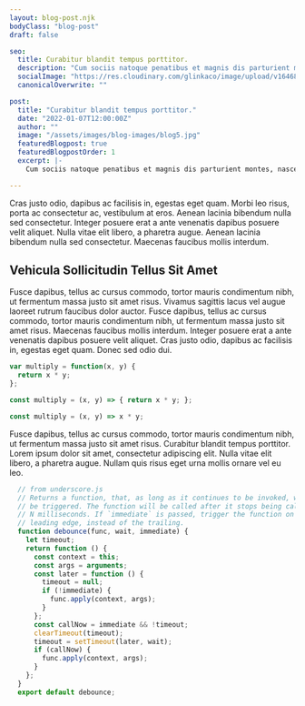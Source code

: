 ```yaml
---
layout: blog-post.njk
bodyClass: "blog-post"
draft: false

seo:
  title: Curabitur blandit tempus porttitor.
  description: "Cum sociis natoque penatibus et magnis dis parturient montes, nascetur ridiculus mus. Donec ullamcorper nulla non metus auctor fringilla."
  socialImage: "https://res.cloudinary.com/glinkaco/image/upload/v1646849499/tgc2022/social_yitz6j.png"
  canonicalOverwrite: ""

post:
  title: "Curabitur blandit tempus porttitor."
  date: "2022-01-07T12:00:00Z"
  author: ""
  image: "/assets/images/blog-images/blog5.jpg"
  featuredBlogpost: true
  featuredBlogpostOrder: 1
  excerpt: |-
    Cum sociis natoque penatibus et magnis dis parturient montes, nascetur ridiculus mus. Cras justo odio, dapibus ac facilisis in, egestas eget quam. Donec id elit non mi porta gravida at eget metus.

---
```


Cras justo odio, dapibus ac facilisis in, egestas eget quam. Morbi leo risus, porta ac consectetur ac, vestibulum at eros. Aenean lacinia bibendum nulla sed consectetur. Integer posuere erat a ante venenatis dapibus posuere velit aliquet. Nulla vitae elit libero, a pharetra augue. Aenean lacinia bibendum nulla sed consectetur. Maecenas faucibus mollis interdum.

## Vehicula Sollicitudin Tellus Sit Amet

Fusce dapibus, tellus ac cursus commodo, tortor mauris condimentum nibh, ut fermentum massa justo sit amet risus. Vivamus sagittis lacus vel augue laoreet rutrum faucibus dolor auctor. Fusce dapibus, tellus ac cursus commodo, tortor mauris condimentum nibh, ut fermentum massa justo sit amet risus. Maecenas faucibus mollis interdum. Integer posuere erat a ante venenatis dapibus posuere velit aliquet. Cras justo odio, dapibus ac facilisis in, egestas eget quam. Donec sed odio dui.


```javascript
var multiply = function(x, y) {
  return x * y;
};

const multiply = (x, y) => { return x * y; };

const multiply = (x, y) => x * y;    
```

Fusce dapibus, tellus ac cursus commodo, tortor mauris condimentum nibh, ut fermentum massa justo sit amet risus. Curabitur blandit tempus porttitor. Lorem ipsum dolor sit amet, consectetur adipiscing elit. Nulla vitae elit libero, a pharetra augue. Nullam quis risus eget urna mollis ornare vel eu leo.


```javascript
  // from underscore.js
  // Returns a function, that, as long as it continues to be invoked, will not
  // be triggered. The function will be called after it stops being called for
  // N milliseconds. If `immediate` is passed, trigger the function on the
  // leading edge, instead of the trailing.
  function debounce(func, wait, immediate) {
    let timeout;
    return function () {
      const context = this;
      const args = arguments;
      const later = function () {
        timeout = null;
        if (!immediate) {
          func.apply(context, args);
        }
      };
      const callNow = immediate && !timeout;
      clearTimeout(timeout);
      timeout = setTimeout(later, wait);
      if (callNow) {
        func.apply(context, args);
      }
    };
  }
  export default debounce;
```